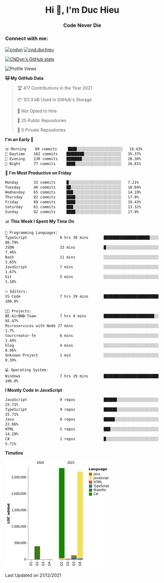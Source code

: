 <h1 align="center">Hi 👋, I'm Duc Hieu</h1>
<h3 align="center">Code Never Die</h3>

<h3 align="left">Connect with me:</h3>
<p align="left">
<a href="https://linkedin.com/in/cndvn" target="blank"><img align="center" src="https://img.shields.io/badge/LinkedIn-0077B5?style=for-the-badge&logo=linkedin&logoColor=white" alt="cndvn"/></a>
<a href="https://fb.com/cnd.duchieu" target="blank"><img align="center" src="https://img.shields.io/badge/Facebook-1877F2?style=for-the-badge&logo=facebook&logoColor=white" alt="cnd.duchieu"/></a>
</p>

[![CNDvn's GitHub stats](https://github-readme-stats.vercel.app/api?username=cndvn)](https://github.com/anuraghazra/github-readme-stats)

<!--START_SECTION:waka-->
![Profile Views](http://img.shields.io/badge/Profile%20Views-0-blue)

**🐱 My GitHub Data** 

> 🏆 417 Contributions in the Year 2021
 > 
> 📦 101.3 kB Used in GitHub's Storage 
 > 
> 🚫 Not Opted to Hire
 > 
> 📜 25 Public Repositories 
 > 
> 🔑 0 Private Repositories  
 > 
**I'm an Early 🐤** 

```text
🌞 Morning    89 commits     ████░░░░░░░░░░░░░░░░░░░░░   19.43% 
🌆 Daytime    162 commits    ████████░░░░░░░░░░░░░░░░░   35.37% 
🌃 Evening    130 commits    ███████░░░░░░░░░░░░░░░░░░   28.38% 
🌙 Night      77 commits     ████░░░░░░░░░░░░░░░░░░░░░   16.81%

```
📅 **I'm Most Productive on Friday** 

```text
Monday       33 commits     █░░░░░░░░░░░░░░░░░░░░░░░░   7.21% 
Tuesday      46 commits     ██░░░░░░░░░░░░░░░░░░░░░░░   10.04% 
Wednesday    65 commits     ███░░░░░░░░░░░░░░░░░░░░░░   14.19% 
Thursday     82 commits     ████░░░░░░░░░░░░░░░░░░░░░   17.9% 
Friday       89 commits     ████░░░░░░░░░░░░░░░░░░░░░   19.43% 
Saturday     61 commits     ███░░░░░░░░░░░░░░░░░░░░░░   13.32% 
Sunday       82 commits     ████░░░░░░░░░░░░░░░░░░░░░   17.9%

```


📊 **This Week I Spent My Time On** 

```text
💬 Programming Languages: 
TypeScript               6 hrs 30 mins       █████████████████████░░░░   86.79% 
JSON                     33 mins             █░░░░░░░░░░░░░░░░░░░░░░░░   7.46% 
Bash                     11 mins             ░░░░░░░░░░░░░░░░░░░░░░░░░   2.65% 
JavaScript               7 mins              ░░░░░░░░░░░░░░░░░░░░░░░░░   1.67% 
Git                      5 mins              ░░░░░░░░░░░░░░░░░░░░░░░░░   1.18%

🔥 Editors: 
VS Code                  7 hrs 29 mins       █████████████████████████   100.0%

🐱‍💻 Projects: 
BE-AirBNB-Team-          7 hrs 9 mins        ███████████████████████░░   95.47% 
Microservices with Node J7 mins              ░░░░░░░░░░░░░░░░░░░░░░░░░   1.7% 
tourcreator-fe           6 mins              ░░░░░░░░░░░░░░░░░░░░░░░░░   1.49% 
blog                     4 mins              ░░░░░░░░░░░░░░░░░░░░░░░░░   0.96% 
Unknown Project          1 min               ░░░░░░░░░░░░░░░░░░░░░░░░░   0.39%

💻 Operating System: 
Windows                  7 hrs 29 mins       █████████████████████████   100.0%

```

**I Mostly Code in JavaScript** 

```text
JavaScript               9 repos             ██████░░░░░░░░░░░░░░░░░░░   25.71% 
TypeScript               9 repos             ██████░░░░░░░░░░░░░░░░░░░   25.71% 
Java                     8 repos             █████░░░░░░░░░░░░░░░░░░░░   22.86% 
HTML                     5 repos             ███░░░░░░░░░░░░░░░░░░░░░░   14.29% 
C#                       2 repos             █░░░░░░░░░░░░░░░░░░░░░░░░   5.71%

```


**Timeline**

![Chart not found](https://raw.githubusercontent.com/CNDvn/CNDvn/main/charts/bar_graph.png) 


 Last Updated on 21/12/2021
<!--END_SECTION:waka-->

